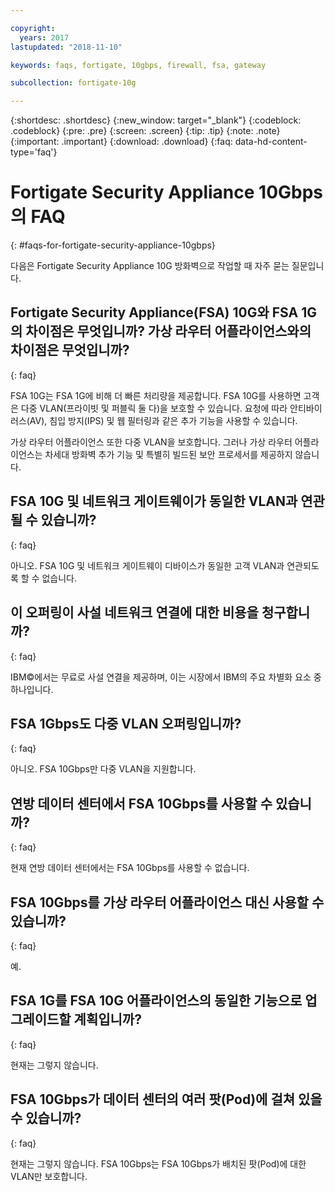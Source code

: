 ```yaml
---

copyright:
  years: 2017
lastupdated: "2018-11-10"

keywords: faqs, fortigate, 10gbps, firewall, fsa, gateway

subcollection: fortigate-10g

---
```


{:shortdesc: .shortdesc}
{:new_window: target="_blank"}
{:codeblock: .codeblock}
{:pre: .pre}
{:screen: .screen}
{:tip: .tip}
{:note: .note}
{:important: .important}
{:download: .download}
{:faq: data-hd-content-type='faq'}

# Fortigate Security Appliance 10Gbps의 FAQ
{: #faqs-for-fortigate-security-appliance-10gbps}

다음은 Fortigate Security Appliance 10G 방화벽으로 작업할 때 자주 묻는 질문입니다.

## Fortigate Security Appliance(FSA) 10G와 FSA 1G의 차이점은 무엇입니까? 가상 라우터 어플라이언스와의 차이점은 무엇입니까?
{: faq}

FSA 10G는 FSA 1G에 비해 더 빠른 처리량을 제공합니다. FSA 10G를 사용하면 고객은 다중 VLAN(프라이빗 및 퍼블릭 둘 다)을 보호할 수 있습니다. 요청에 따라 안티바이러스(AV), 침입 방지(IPS) 및 웹 필터링과 같은 추가 기능을 사용할 수 있습니다.

가상 라우터 어플라이언스 또한 다중 VLAN을 보호합니다. 그러나 가상 라우터 어플라이언스는 차세대 방화벽 추가 기능 및 특별히 빌드된 보안 프로세서를 제공하지 않습니다.

## FSA 10G 및 네트워크 게이트웨이가 동일한 VLAN과 연관될 수 있습니까?
{: faq}

아니오. FSA 10G 및 네트워크 게이트웨이 디바이스가 동일한 고객 VLAN과 연관되도록 할 수 없습니다.

## 이 오퍼링이 사설 네트워크 연결에 대한 비용을 청구합니까?
{: faq}

IBM©에서는 무료로 사설 연결을 제공하며, 이는 시장에서 IBM의 주요 차별화 요소 중 하나입니다.

## FSA 1Gbps도 다중 VLAN 오퍼링입니까?
{: faq}

아니오. FSA 10Gbps만 다중 VLAN을 지원합니다.

## 연방 데이터 센터에서 FSA 10Gbps를 사용할 수 있습니까?
{: faq}

현재 연방 데이터 센터에서는 FSA 10Gbps를 사용할 수 없습니다.

## FSA 10Gbps를 가상 라우터 어플라이언스 대신 사용할 수 있습니까?
{: faq}

예.

## FSA 1G를 FSA 10G 어플라이언스의 동일한 기능으로 업그레이드할 계획입니까?
{: faq}

현재는 그렇지 않습니다.

## FSA 10Gbps가 데이터 센터의 여러 팟(Pod)에 걸쳐 있을 수 있습니까?
{: faq}

현재는 그렇지 않습니다. FSA 10Gbps는 FSA 10Gbps가 배치된 팟(Pod)에 대한 VLAN만 보호합니다.
